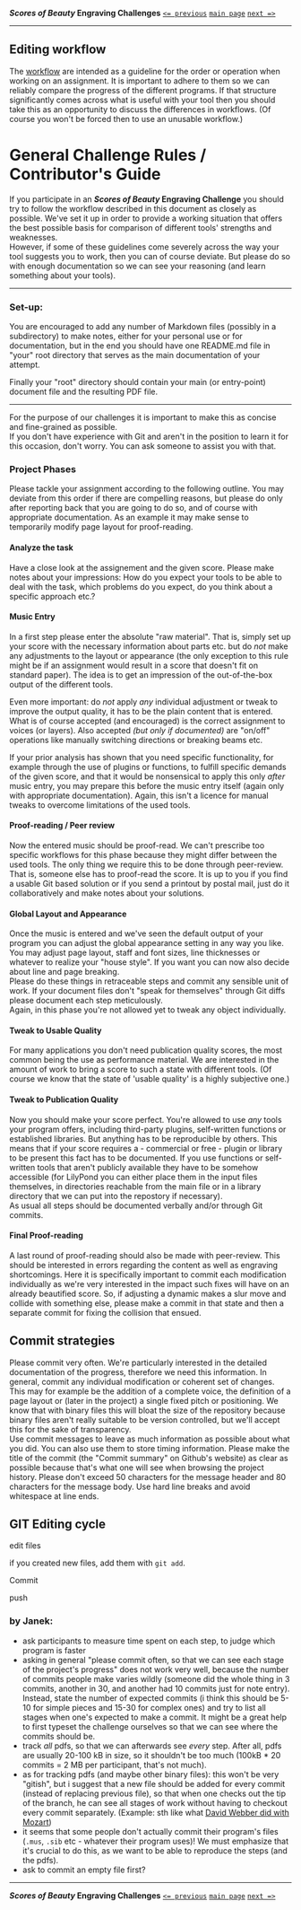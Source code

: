 **_Scores of Beauty_ Engraving Challenges**
[`<= previous`](4-learning-git.md)
[`main page`](http://github.com/engraving-challenges/main/)
[`next =>`](6-collaboration.md)

-------------------------------------------


Editing workflow
----------------

The [workflow](3-workflow.md) are intended as a guideline for
the order or operation when working on an assignment. It is important
to adhere to them so we can reliably compare the progress of the different programs.
If that structure significantly comes across what is useful with your
tool then you should take this as an opportunity to discuss the
differences in workflows. (Of course you won't be forced then to
use an unusable workflow.)

# General Challenge Rules / Contributor's Guide

If you participate in an **_Scores of Beauty_ Engraving Challenge** you should
try to follow the workflow described in this document as closely as
possible. We've set it up in order to provide a working situation that
offers the best possible basis for comparison of different tools'
strengths and weaknesses.  
However, if some of these guidelines come severely across the way your
tool suggests you to work, then you can of course deviate. But please
do so with enough documentation so we can see your reasoning (and learn
something about your tools).

---

### Set-up:

You are encouraged to add any number of
Markdown files (possibly in a subdirectory) to make notes, either for
your personal use or for documentation, but in the end you should have one
README.md file in "your" root directory that serves as the main
documentation of your attempt.

Finally your "root" directory should contain your main (or entry-point)
document file and the resulting PDF file.

---
For the purpose of our challenges it is
important to make this as concise and fine-grained as possible.  
If you don't have experience with Git and aren't in the position to
learn it for this occasion, don't worry. You can ask someone to assist
you with that.

   
### Project Phases

Please tackle your assignment according to the following outline. You
may deviate from this order if there are compelling reasons,
but please do only after reporting back that you are going to do so,
and of course with appropriate documentation. As an example it may make
sense to temporarily modify page layout for proof-reading.

#### Analyze the task

Have a close look at the assignement and the given score. Please make
notes about your impressions: How do you expect your tools to be able
to deal with the task, which problems do you expect, do you think
about a specific approach etc.?

#### Music Entry

In a first step please enter the absolute "raw material". That is,
simply set up your score with the necessary information about parts etc.
but do *not* make any adjustments to the layout or appearance (the only
exception to this rule might be if an assignment would result in a score
that doesn't fit on standard paper). The idea is to get an impression
of the out-of-the-box output of the different tools.

Even more important: do *not* apply *any* individual adjustment or tweak
to improve the output quality, it has to be the plain content that is entered.
What is of course accepted (and encouraged) is the correct
assignment to voices (or layers). Also accepted *(but only if 
documented)* are "on/off" operations like manually switching directions or breaking beams etc.

If your prior analysis has shown that you need specific functionality,
for example through the use of plugins or functions, to fulfill specific
demands of the given score, and that it would be nonsensical to apply
this only *after* music entry, you may prepare this before the music
entry itself (again only with appropriate documentation). Again, this
isn't a licence for manual tweaks to overcome limitations of the used
tools.

#### Proof-reading / Peer review

Now the entered music should be proof-read. We can't prescribe too
specific workflows for this phase because they might differ between
the used tools. The only thing we require this to be done through
peer-review. That is, someone else has to proof-read the score. It is
up to you if you find a usable Git based solution or if you send a
printout by postal mail, just do it collaboratively and make notes
about your solutions.

#### Global Layout and Appearance

Once the music is entered and we've seen the default output of your
program you can adjust the global appearance setting in any way you
like. You may adjust page layout, staff and font sizes, line thicknesses
or whatever to realize your "house style". If you want you can now
also decide about line and page breaking.  
Please do these things in retraceable steps and commit any sensible unit
of work. If your document files don't "speak for themselves" through
Git diffs please document each step meticulously.  
Again, in this phase you're not allowed yet to tweak any object
individually.

#### Tweak to Usable Quality

For many applications you don't need publication quality scores, the most
common being the use as performance material. We are interested in the
amount of work to bring a score to such a state with different tools.
(Of course we know that the state of 'usable quality' is a highly subjective
one.)

#### Tweak to Publication Quality

Now you should make your score perfect. You're allowed to use *any*
tools your program offers, including third-party plugins, self-written
functions or established libraries. But anything has to be reproducible
by others. This means that if your score requires a - commercial or free -
plugin or library to be present this fact has to be documented.
If you use functions or self-written tools
that aren't publicly available they have to be somehow accessible
(for LilyPond you can either place them in the input files themselves,
in directories reachable from the main file or in a library directory
that we can put into the repostory if necessary).  
As usual all steps should be documented verbally and/or through Git
commits.

#### Final Proof-reading

A last round of proof-reading should also be made with peer-review.
This should be interested in errors regarding the content as well as
engraving shortcomings. Here it is specifically important to commit
each modification individually as we're very interested in the impact
such fixes will have on an already beautified score.
So, if adjusting a dynamic makes a slur move and collide with something else,
please make a commit in that state and then a separate commit for fixing
the collision that ensued.

## Commit strategies

Please commit very often. We're particularly interested in the detailed
documentation of the progress, therefore we need this information.
In general, commit any individual modification or coherent set of
changes. This may for example be the addition of a complete voice,
the definition of a page layout or (later in the project) a single
fixed pitch or positioning. We know that with binary files this will
bloat the size of the repository because binary files aren't really
suitable to be version controlled, but we'll accept this for the sake
of transparency.  
Use commit messages to leave as much information as possible about
what you did. You can also use them to store timing information.
Please make the title of the commit (the "Commit summary" on Github's
website) as clear as possible because that's what one will see when
browsing the project history.
Please don't exceed 50 characters for the message header and 80
characters for the message body. Use hard line breaks and avoid
whitespace at line ends.

GIT Editing cycle
-------------

edit files

if you created new files, add them with `git add`.

Commit

push


### by Janek:
* ask participants to measure time spent on each step, to judge which program is faster
* asking in general "please commit often, so that we can see each stage of the project's progress" does not work very well, because the number of commits people make varies wildly (someone did the whole thing in 3 commits, another in 30, and another had 10 commits just for note entry).  Instead, state the number of expected commits (i think this should be 5-10 for simple pieces and 15-30 for complex ones) and try to list all stages when one's expected to make a commit.  It might be a great help to first typeset the challenge ourselves so that we can see where the commits should be.
* track *all* pdfs, so that we can afterwards see *every* step.  After all, pdfs are usually 20-100 kB in size, so it shouldn't be too much (100kB * 20 commits = 2 MB per participant, that's not much).
* as for tracking pdfs (and maybe other binary files): this won't be very "gitish", but i suggest that a new file should be added for every commit (instead of replacing previous file), so that when one checks out the tip of the branch, he can see all stages of work without having to checkout every commit separately.  (Example: sth like what [David Webber did with Mozart](https://github.com/MozartSoftware/engraving-challenges/tree/e3119af366d7bb43ac965286ac2104be981d17dd/challenge02-schumann/Mozart))
* it seems that some people don't actually commit their program's files (`.mus`, `.sib` etc - whatever their program uses)!  We must emphasize that it's crucial to do this, as we want to be able to reproduce the steps (and the pdfs).
* ask to commit an empty file first?


-------------------------------------------
**_Scores of Beauty_ Engraving Challenges**
[`<= previous`](4-learning-git.md)
[`main page`](http://github.com/engraving-challenges/main/)
[`next =>`](6-collaboration.md)
